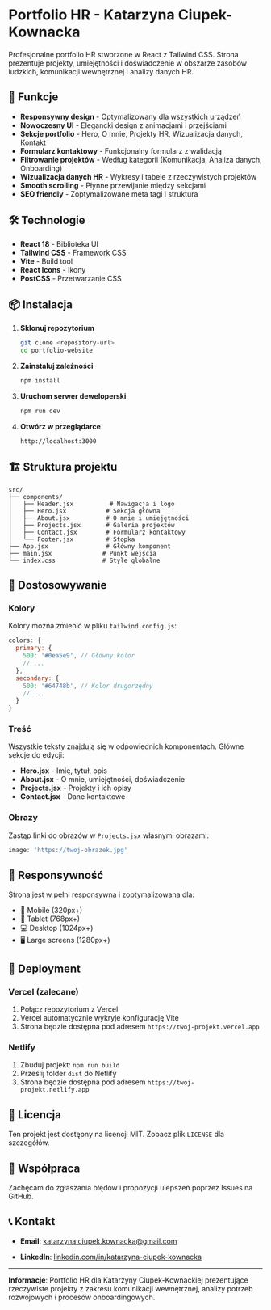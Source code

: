 # Portfolio HR - Katarzyna Ciupek-Kownacka

Profesjonalne portfolio HR stworzone w React z Tailwind CSS. Strona prezentuje projekty, umiejętności i doświadczenie w obszarze zasobów ludzkich, komunikacji wewnętrznej i analizy danych HR.

## 🚀 Funkcje

- **Responsywny design** - Optymalizowany dla wszystkich urządzeń
- **Nowoczesny UI** - Elegancki design z animacjami i przejściami
- **Sekcje portfolio** - Hero, O mnie, Projekty HR, Wizualizacja danych, Kontakt
- **Formularz kontaktowy** - Funkcjonalny formularz z walidacją
- **Filtrowanie projektów** - Według kategorii (Komunikacja, Analiza danych, Onboarding)
- **Wizualizacja danych HR** - Wykresy i tabele z rzeczywistych projektów
- **Smooth scrolling** - Płynne przewijanie między sekcjami
- **SEO friendly** - Zoptymalizowane meta tagi i struktura

## 🛠️ Technologie

- **React 18** - Biblioteka UI
- **Tailwind CSS** - Framework CSS
- **Vite** - Build tool
- **React Icons** - Ikony
- **PostCSS** - Przetwarzanie CSS

## 📦 Instalacja

1. **Sklonuj repozytorium**
   ```bash
   git clone <repository-url>
   cd portfolio-website
   ```

2. **Zainstaluj zależności**
   ```bash
   npm install
   ```

3. **Uruchom serwer deweloperski**
   ```bash
   npm run dev
   ```

4. **Otwórz w przeglądarce**
   ```
   http://localhost:3000
   ```

## 🏗️ Struktura projektu

```
src/
├── components/
│   ├── Header.jsx          # Nawigacja i logo
│   ├── Hero.jsx           # Sekcja główna
│   ├── About.jsx          # O mnie i umiejętności
│   ├── Projects.jsx       # Galeria projektów
│   ├── Contact.jsx        # Formularz kontaktowy
│   └── Footer.jsx         # Stopka
├── App.jsx                # Główny komponent
├── main.jsx              # Punkt wejścia
└── index.css             # Style globalne
```

## 🎨 Dostosowywanie

### Kolory
Kolory można zmienić w pliku `tailwind.config.js`:
```javascript
colors: {
  primary: {
    500: '#0ea5e9', // Główny kolor
    // ...
  },
  secondary: {
    500: '#64748b', // Kolor drugorzędny
    // ...
  }
}
```

### Treść
Wszystkie teksty znajdują się w odpowiednich komponentach. Główne sekcje do edycji:
- **Hero.jsx** - Imię, tytuł, opis
- **About.jsx** - O mnie, umiejętności, doświadczenie
- **Projects.jsx** - Projekty i ich opisy
- **Contact.jsx** - Dane kontaktowe

### Obrazy
Zastąp linki do obrazów w `Projects.jsx` własnymi obrazami:
```javascript
image: 'https://twoj-obrazek.jpg'
```

## 📱 Responsywność

Strona jest w pełni responsywna i zoptymalizowana dla:
- 📱 Mobile (320px+)
- 📱 Tablet (768px+)
- 💻 Desktop (1024px+)
- 🖥️ Large screens (1280px+)

## 🚀 Deployment

### Vercel (zalecane)
1. Połącz repozytorium z Vercel
2. Vercel automatycznie wykryje konfigurację Vite
3. Strona będzie dostępna pod adresem `https://twoj-projekt.vercel.app`

### Netlify
1. Zbuduj projekt: `npm run build`
2. Prześlij folder `dist` do Netlify
3. Strona będzie dostępna pod adresem `https://twoj-projekt.netlify.app`

## 📄 Licencja

Ten projekt jest dostępny na licencji MIT. Zobacz plik `LICENSE` dla szczegółów.

## 🤝 Współpraca

Zachęcam do zgłaszania błędów i propozycji ulepszeń poprzez Issues na GitHub.

## 📞 Kontakt

- **Email**: katarzyna.ciupek.kownacka@gmail.com

- **LinkedIn**: [linkedin.com/in/katarzyna-ciupek-kownacka](https://linkedin.com)

---

**Informacje**: Portfolio HR dla Katarzyny Ciupek-Kownackiej prezentujące rzeczywiste projekty z zakresu komunikacji wewnętrznej, analizy potrzeb rozwojowych i procesów onboardingowych. 